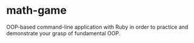 # math-game
OOP-based command-line application with Ruby in order to practice and demonstrate your grasp of fundamental OOP.
